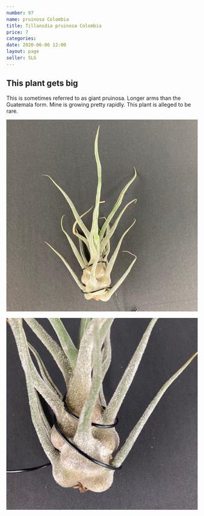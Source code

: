```yaml
---
number: 97
name: pruinosa Colombia
title: Tillansdia pruinosa Colombia
price: 7
categories:
date: 2020-06-06 12:00
layout: page
seller: SLG
---
```

## This plant gets big

This is sometimes referred to as giant pruinosa. Longer arms than the Guatemala form. Mine is growing pretty rapidly. This plant is alleged to be rare.

!["Tillandsia pruinosa Colombia"](/i/IMG_0133.jpeg "Tillandsia pruinosa Colombia")

!["Tillandsia pruinosa Colombia"](/i/IMG_0135.jpeg "Tillandsia pruinosa Colombia")
